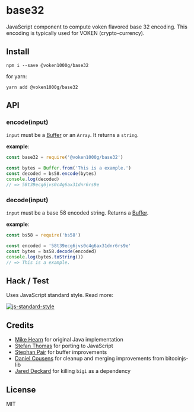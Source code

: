 base32
======

JavaScript component to compute voken flavored base 32 encoding.
This encoding is typically used for VOKEN (crypto-currency).


Install
-------


```
npm i --save @voken1000g/base32
```

for yarn:

```
yarn add @voken1000g/base32
```


API
---

### encode(input)

`input` must be a [Buffer](https://nodejs.org/api/buffer.html) or an `Array`. It returns a `string`.

**example**:

```js
const base32 = require('@voken1000g/base32')

const bytes = Buffer.from('This is a example.')
const decoded = bs58.encode(bytes)
console.log(decoded)
// => 58t39ecg6jvs0c4g6ax31dnr6rs9e
```


### decode(input)

`input` must be a base 58 encoded string. Returns a [Buffer](https://nodejs.org/api/buffer.html).

**example**:

```js
const bs58 = require('bs58')

const encoded = '58t39ecg6jvs0c4g6ax31dnr6rs9e'
const bytes = bs58.decode(encoded)
console.log(bytes.toString())
// => This is a example.
```


Hack / Test
-----------

Uses JavaScript standard style. Read more:

[![js-standard-style](https://cdn.rawgit.com/feross/standard/master/badge.svg)](https://github.com/feross/standard)


Credits
-------
- [Mike Hearn](https://github.com/mikehearn) for original Java implementation
- [Stefan Thomas](https://github.com/justmoon) for porting to JavaScript
- [Stephan Pair](https://github.com/gasteve) for buffer improvements
- [Daniel Cousens](https://github.com/dcousens) for cleanup and merging improvements from bitcoinjs-lib
- [Jared Deckard](https://github.com/deckar01) for killing `bigi` as a dependency


License
-------

MIT
